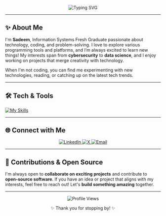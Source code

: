 <p align="center">
  <img src="https://readme-typing-svg.demolab.com?font=Fira+Code&weight=500&size=20&pause=1000&color=FF69B4&center=true&vCenter=true&width=435&lines=Hello%2C+World!+I'm+Sadeem+%F0%9F%92%96;Information+Systems+Fresh +Grad;Lifelong+learner+and+Tech+Enthusiast;Building+with+%3CCode%2F%3E+Everyday" alt="Typing SVG">
</p>

---

## ✨ About Me
I'm **Sadeem**, Information Systems Fresh Graduate passionate about technology, coding, and problem-solving. I love to explore various programming tools and platforms, and I’m always excited to learn new things! My interests span from **cybersecurity** to **data science**, and I enjoy working on projects that merge creativity with technology.

When I'm not coding, you can find me experimenting with new technologies, reading, or catching up on the latest tech trends.

---


## 🛠️ Tech & Tools  
[![My Skills](https://skillicons.dev/icons?i=js,html,css,py,r,aws,arduino,ros,ubuntu,vscode,cpp,linux,mysql,php)](https://skillicons.dev)

---

## 🌐 Connect with Me
<p align="center">
  <a href="http://linkedin.com/in/sadeemasiri2003" target="_blank">
    <img src="https://img.shields.io/badge/LinkedIn-%23ff69b4?style=for-the-badge&logo=linkedin&logoColor=white" alt="LinkedIn" />
  </a>
  <a href="https://x.com/sadjmm" target="_blank">
    <img src="https://img.shields.io/badge/Twitter-%23ff69b4?style=for-the-badge&logo=X&logoColor=white" alt="X" />
  </a>
  <a href="mailto:sadeemasiri21@gmail.com">
    <img src="https://img.shields.io/badge/Email-%23ff69b4?style=for-the-badge&logo=gmail&logoColor=white" alt="Email" />
  </a>
</p>

---

## 🤝 Contributions & Open Source
I'm always open to **collaborate on exciting projects** and contribute to **open-source software**. If you have an idea or project that aligns with my interests, feel free to reach out! Let's **build something amazing** together.

---

<p align="center">
  <img src="https://komarev.com/ghpvc/?username=Sadcem&color=ff69b4&style=for-the-badge&label=Profile+Views" alt="Profile Views" />
</p>

<p align="center">✨ Thank you for stopping by! ✨</p>

